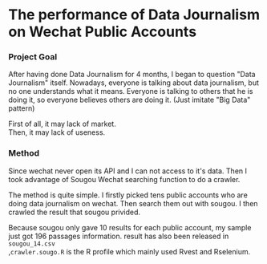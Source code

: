 # The performance of Data Journalism on Wechat Public Accounts

### Project Goal
After having done Data Journalism for 4 months, I began to question "Data Journalism" itself. Nowadays, everyone is talking about data journalism, but no one understands what it means. Everyone is talking to others that he is doing it, so everyone believes others are doing it. (Just imitate "Big Data" pattern)

First of all, it may lack of market. </br>
Then, it may lack of useness. 

### Method
Since wechat never open its API and I can not access to it's data. Then I took advantage of Sougou Wechat searching function to do a crawler. 

The method is quite simple. I firstly picked tens public accounts who are doing data journalism on wechat. Then search them out with sougou. I then crawled the result that sougou privided. 

Because sougou only gave 10 results for each public account, my sample just got 196 passages information. result has also been released in 
<code>sougou_14.csv</code><br>,<code>crawler.sougo.R</code> is the R profile which mainly used Rvest and Rselenium. 

